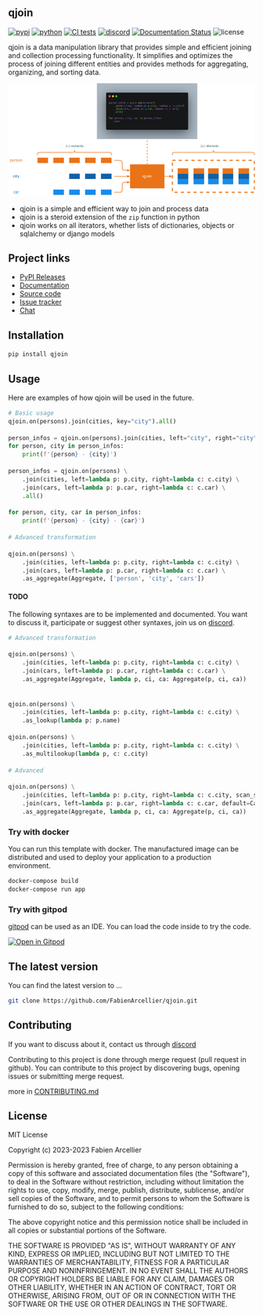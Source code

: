 ## qjoin

[![pypi](https://img.shields.io/pypi/v/qjoin.svg?label=version)](https://pypi.org/project/qjoin/)
[![python](https://img.shields.io/pypi/pyversions/qjoin.svg)](https://pypi.org/project/qjoin/)
[![CI tests](https://github.com/FabienArcellier/qjoin/actions/workflows/main.yml/badge.svg)](https://github.com/FabienArcellier/qjoin/actions/workflows/main.yml)
[![discord](https://img.shields.io/badge/discord-qjoin-5865F2?logo=discord&logoColor=white)](https://discord.gg/nMn9YPRGSY)
[![Documentation Status](https://readthedocs.org/projects/qjoin/badge/?version=latest)](https://qjoin.readthedocs.io/en/latest/?badge=latest)
![license](https://img.shields.io/pypi/l/qjoin
)

qjoin is a data manipulation library that provides simple and efficient joining and collection processing functionality. It simplifies and optimizes the process of joining different entities and provides methods for aggregating, organizing, and sorting data.

![principle diagram](https://github.com/FabienArcellier/qjoin/raw/master/docs/principle.png)

* qjoin is a simple and efficient way to join and process data
* qjoin is a steroid extension of the `zip` function in python
* qjoin works on all iterators, whether lists of dictionaries, objects or sqlalchemy or django models

## Project links

* [PyPI Releases](https://pypi.org/project/qjoin/)
* [Documentation](https://qjoin.readthedocs.io/en/latest/)
* [Source code](https://github.com/FabienArcellier/qjoin)
* [Issue tracker](https://github.com/FabienArcellier/qjoin/issues)
* [Chat](https://discord.gg/nMn9YPRGSY)

## Installation

```bash
pip install qjoin
```

## Usage

Here are examples of how qjoin will be used in the future.

```python
# Basic usage
qjoin.on(persons).join(cities, key="city").all()

person_infos = qjoin.on(persons).join(cities, left="city", right="city").all()
for person, city in person_infos:
    print(f'{person} - {city}')

person_infos = qjoin.on(persons) \
    .join(cities, left=lambda p: p.city, right=lambda c: c.city) \
    .join(cars, left=lambda p: p.car, right=lambda c: c.car) \
    .all()

for person, city, car in person_infos:
    print(f'{person} - {city} - {car}')

# Advanced transformation

qjoin.on(persons) \
    .join(cities, left=lambda p: p.city, right=lambda c: c.city) \
    .join(cars, left=lambda p: p.car, right=lambda c: c.car) \
    .as_aggregate(Aggregate, ['person', 'city', 'cars'])
```

#### TODO

The following syntaxes are to be implemented and documented. You want to discuss it, participate or suggest other syntaxes, join us on [discord](https://discord.gg/nMn9YPRGSY).

```python
# Advanced transformation

qjoin.on(persons) \
    .join(cities, left=lambda p: p.city, right=lambda c: c.city) \
    .join(cars, left=lambda p: p.car, right=lambda c: c.car) \
    .as_aggregate(Aggregate, lambda p, ci, ca: Aggregate(p, ci, ca))


qjoin.on(persons) \
    .join(cities, left=lambda p: p.city, right=lambda c: c.city) \
    .as_lookup(lambda p: p.name)

qjoin.on(persons) \
    .join(cities, left=lambda p: p.city, right=lambda c: c.city) \
    .as_multilookup(lambda p, c: c.city)

# Advanced

qjoin.on(persons) \
    .join(cities, left=lambda p: p.city, right=lambda c: c.city, scan_strategy=qjoin.RIGHT_LOOKUP)
    .join(cars, left=lambda p: p.car, right=lambda c: c.car, default=Car(car='unknown', constructor='unknown')) \
    .as_aggregate(Aggregate, lambda p, ci, ca: Aggregate(p, ci, ca))
```


### Try with docker

You can run this template with docker. The manufactured image can be distributed and used to deploy your application to a production environment.

```bash
docker-compose build
docker-compose run app
```

### Try with gitpod

[gitpod](https://www.gitpod.io/) can be used as an IDE. You can load the code inside to try the code.

[![Open in Gitpod](https://gitpod.io/button/open-in-gitpod.svg)](https://gitpod.io/#https://github.com/FabienArcellier/qjoin.git)

## The latest version

You can find the latest version to ...

```bash
git clone https://github.com/FabienArcellier/qjoin.git
```

## Contributing

If you want to discuss about it, contact us through [discord](https://discord.gg/nMn9YPRGSY)

Contributing to this project is done through merge request (pull request in github). You can contribute to this project by discovering bugs, opening issues or submitting merge request.

more in [CONTRIBUTING.md](./CONTRIBUTING.md)

## License

MIT License

Copyright (c) 2023-2023 Fabien Arcellier

Permission is hereby granted, free of charge, to any person obtaining a copy
of this software and associated documentation files (the "Software"), to deal
in the Software without restriction, including without limitation the rights
to use, copy, modify, merge, publish, distribute, sublicense, and/or sell
copies of the Software, and to permit persons to whom the Software is
furnished to do so, subject to the following conditions:

The above copyright notice and this permission notice shall be included in all
copies or substantial portions of the Software.

THE SOFTWARE IS PROVIDED "AS IS", WITHOUT WARRANTY OF ANY KIND, EXPRESS OR
IMPLIED, INCLUDING BUT NOT LIMITED TO THE WARRANTIES OF MERCHANTABILITY,
FITNESS FOR A PARTICULAR PURPOSE AND NONINFRINGEMENT. IN NO EVENT SHALL THE
AUTHORS OR COPYRIGHT HOLDERS BE LIABLE FOR ANY CLAIM, DAMAGES OR OTHER
LIABILITY, WHETHER IN AN ACTION OF CONTRACT, TORT OR OTHERWISE, ARISING FROM,
OUT OF OR IN CONNECTION WITH THE SOFTWARE OR THE USE OR OTHER DEALINGS IN THE
SOFTWARE.
